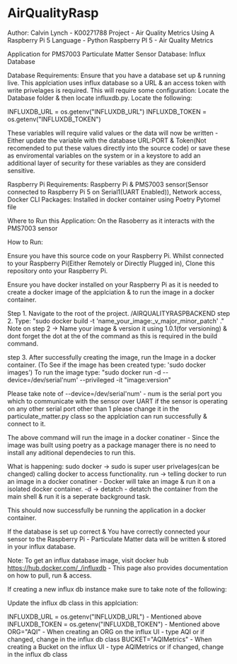 # AirQualityRasp
Author: Calvin Lynch - K00271788
Project - Air Quality Metrics Using A Raspberry Pi 5
Language - Python
Raspberry PI 5 - Air Quality Metrics

Application for PMS7003 Particulate Matter Sensor
Database: Influx Database

Database Requirements: Ensure that you have a database set up & running live. This applciation uses influx database so a URL & an access token with write privelages is required. 
This will require some configuration: Locate the Database folder & then locate influxdb.py.
Locate the following: 

INFLUXDB_URL = os.getenv("INFLUXDB_URL")
INFLUXDB_TOKEN = os.getenv("INFLUXDB_TOKEN")

These variables will require valid values or the data will now be written - Either update the variable with the database URL:PORT & Token(Not recomended to put these values directly into the source code) or save these as enviromental variables on the system or in a keystore to add an additional layer of security for these variables as they are considerd sensitive.

Raspberry Pi Requirements: Raspberry Pi & PMS7003 sensor(Sensor connected to Raspberry Pi 5 on Serial1(UART Enabled)), Network access, Docker CLI
Packages: Installed in docker container using Poetry Pytomel file

Where to Run this Application: On the Rasoberry as it interacts with the PMS7003 sensor

How to Run: 

Ensure you have this source code on your Raspberry Pi. Whilst connected to your Raspberry Pi(Either Remotely or Directly Plugged in),
Clone this repository onto your Raspberry Pi.

Ensure you have docker installed on your Raspberry Pi as it is needed to create a docker image of the applciation & to run the image in a docker container.

Step 1. Navigate to the root of the project. /AIRQUALITYRASPBACKEND
step 2. Type: "sudo docker build -t 'name_your_image:_v_major_minor_patch' ." 
Note on step 2 -> Name your image & version it using 1.0.1(for versioning) & dont forget the dot at the of the command as this is required in the build command.

step 3. After successfully creating the image, run the Image in a docker container. (To See if the image has been created type: 'sudo docker images')
To run the image type: "sudo docker run -d --device=/dev/serial'num' --privileged -it "image:version"

Please take note of --device=/dev/serial'num' - num is the serial port you which to communicate with the sensor over UART
if the sensor is operating on any other serial port other than 1 please change it in the particulate_matter.py class so the applciation can run successfully & connect to it.

The above command will run the image in a docker conatiner - Since the image was built using poetry as a package manager there is no need to install any aditional dependecies to run this.

What is happening:
    sudo docker -> sudo is super user privelages(can be changed) calling docker to access functionality.
    run -> telling docker to run an image in a docker conatiner - Docker will take an image & run it on a isolated docker container.
    -d -> detatch - detatch the container from the main shell & run it is a seperate background task.

This should now successfully be running the application in a docker container.

If the database is set up correct & You have correctly connected your sensor to the Raspberry Pi - Particulate Matter data will be written & stored in your influx database.

Note: To get an influx database image, visit docker hub https://hub.docker.com/_/influxdb - This page also provides documentation on how to pull, run & access.

If creating a new influx db instance make sure to take note of the following:

Update the influx db class in this applciation:

INFLUXDB_URL = os.getenv("INFLUXDB_URL") - Mentioned above
INFLUXDB_TOKEN = os.getenv("INFLUXDB_TOKEN") - Mentioned above
ORG="AQI" - When creating an ORG on the influx UI - type AQI or if changed, change in the influx db class
BUCKET="AQIMetrics" - When creating a Bucket on the influx UI - type AQIMetrics or if changed, change in the influx db class







